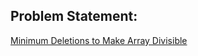 ## Problem Statement:

[Minimum Deletions to Make Array Divisible](https://leetcode.com/problems/minimum-deletions-to-make-array-divisible/)